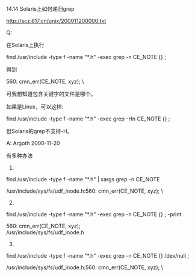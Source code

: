 14.14 Solaris上如何递归grep

http://scz.617.cn/unix/200011200000.txt

Q:

在Solaris上执行

find /usr/include -type f -name "*.h" -exec grep -n CE_NOTE {} \;

得到

560:                    cmn_err(CE_NOTE, xyz);  \

可我想知道包含关键字的文件是哪个。

如果是Linux，可以这样:

find /usr/include -type f -name "*.h" -exec grep -Hn CE_NOTE {} \;

但Solaris的grep不支持-H。

A: Argoth 2000-11-20

有多种办法

1)

find /usr/include -type f -name "*.h" | xargs grep -n CE_NOTE

/usr/include/sys/fs/udf_inode.h:560:                    cmn_err(CE_NOTE, xyz);  \

2)

find /usr/include -type f -name "*.h" -exec grep -n CE_NOTE {} \; -print

560:                    cmn_err(CE_NOTE, xyz);  \
/usr/include/sys/fs/udf_inode.h

3)

find /usr/include -type f -name "*.h" -exec grep -n CE_NOTE {} /dev/null \;

/usr/include/sys/fs/udf_inode.h:560:                    cmn_err(CE_NOTE, xyz);  \